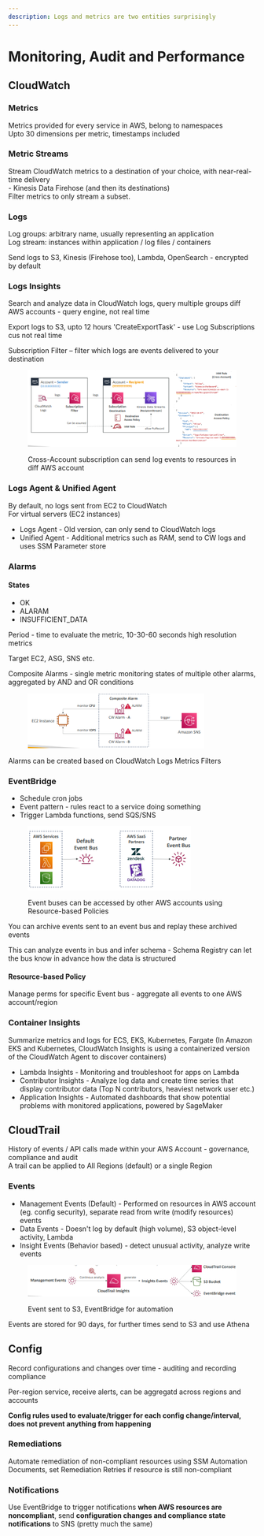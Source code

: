 ```yaml
---
description: Logs and metrics are two entities surprisingly
---
```


# Monitoring, Audit and Performance

## CloudWatch

### Metrics

Metrics provided for every service in AWS, belong to namespaces\
Upto 30 dimensions per metric, timestamps included

### Metric Streams

Stream CloudWatch metrics to a destination of your choice, with near-real-time delivery \
\- Kinesis Data Firehose (and then its destinations)\
Filter metrics to only stream a subset.

### Logs

Log groups: arbitrary name, usually representing an application\
Log stream: instances within application / log files / containers

Send logs to S3, Kinesis (Firehose too), Lambda, OpenSearch - encrypted by default

### Logs Insights

Search and analyze data in CloudWatch logs, query multiple groups diff AWS accounts - query engine, not real time

Export logs to S3, upto 12 hours 'CreateExportTask' - use Log Subscriptions cus not real time&#x20;

Subscription Filter – filter which logs are events delivered to your destination

<div align="left"><figure><img src="../../.gitbook/assets/image (32).png" alt=""><figcaption><p>Cross-Account subscription can send log events to resources in diff AWS account</p></figcaption></figure></div>

### Logs Agent & Unified Agent

By default, no logs sent from EC2 to CloudWatch\
For virtual servers (EC2 instances)

* Logs Agent - Old version, can only send to CloudWatch logs
* Unified Agent - Additional metrics such as RAM, send to CW logs and uses SSM Parameter store

### Alarms

#### States

* OK
* ALARAM
* INSUFFICIENT\_DATA

Period - time to evaluate the metric, 10-30-60 seconds high resolution metrics

Target EC2, ASG, SNS etc.

Composite Alarms - single metric monitoring states of multiple other alarms, aggregated by AND and OR conditions

<div align="left"><figure><img src="../../.gitbook/assets/image (33).png" alt="" width="359"><figcaption></figcaption></figure></div>

Alarms can be created based on CloudWatch Logs Metrics Filters

### EventBridge

* Schedule cron jobs
* Event pattern - rules react to a service doing something
* Trigger Lambda functions, send SQS/SNS

<div align="left"><figure><img src="../../.gitbook/assets/image (34).png" alt=""><figcaption><p>Event buses can be accessed by other AWS accounts using Resource-based Policies</p></figcaption></figure></div>

You can archive events sent to an event bus and replay these archived events

This can analyze events in bus and infer schema - Schema Registry can let the bus know in advance how the data is structured

#### Resource-based Policy

Manage perms for specific Event bus - aggregate all events to one AWS account/region

### Container Insights

Summarize metrics and logs for ECS, EKS, Kubernetes, Fargate (In Amazon EKS and Kubernetes, CloudWatch Insights is using a containerized version of the CloudWatch Agent to discover containers)

* Lambda Insights - Monitoring and troubleshoot for apps on Lambda
* Contributor Insights - Analyze log data and create time series that display contributor data (Top N contributors, heaviest network user etc.)
* Application Insights - Automated dashboards that show potential problems with monitored applications, powered by SageMaker

## CloudTrail

History of events / API calls made within your AWS Account - governance, compliance and audit\
A trail can be applied to All Regions (default) or a single Region

### Events

* Management Events (Default) - Performed on resources in AWS account (eg. config security), separate read from write (modify resources) events
* Data Events - Doesn't log by default (high volume), S3 object-level activity, Lambda&#x20;
* Insight Events (Behavior based) - detect unusual activity, analyze write events

<div align="left"><figure><img src="../../.gitbook/assets/image (35).png" alt=""><figcaption><p>Event sent to S3, EventBridge for automation</p></figcaption></figure></div>

Events are stored for 90 days, for further times send to S3 and use Athena

## Config

Record configurations and changes over time - auditing and recording compliance

Per-region service, receive alerts, can be aggregatd across regions and accounts

**Config rules used to evaluate/trigger for each config change/interval, does not prevent anything from happening**

### Remediations

Automate remediation of non-compliant resources using SSM Automation Documents, set Remediation Retries if resource is still non-compliant

### Notifications

Use EventBridge to trigger notifications **when AWS resources are noncompliant**, send **configuration changes and compliance state notifications** to SNS (pretty much the same)
